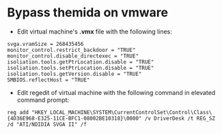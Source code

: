 # Bypass themida on vmware

- Edit virtual machine's **.vmx** file with the following lines:
```
svga.vramSize = 268435456
monitor_control.restrict_backdoor = "TRUE"
monitor_control.disable_directexec = "TRUE"
isoliation.tools.getPtrLocation.disable = "TRUE"
isoliation.tools.setPtrLocation.disable = "TRUE"
isoliation.tools.getVersion.disable = "TRUE"
SMBIOS.reflectHost = "TRUE"
```

- Edit regedit of virtual machine with the following command in elevated command prompt:  
```
reg add "HKEY_LOCAL_MACHINE\SYSTEM\CurrentControlSet\Control\Class\{4D36E968-E325-11CE-BFC1-08002BE10318}\0000" /v DriverDesk /t REG_SZ /d "ATI/NDIDIA SVGA II" /f
```
